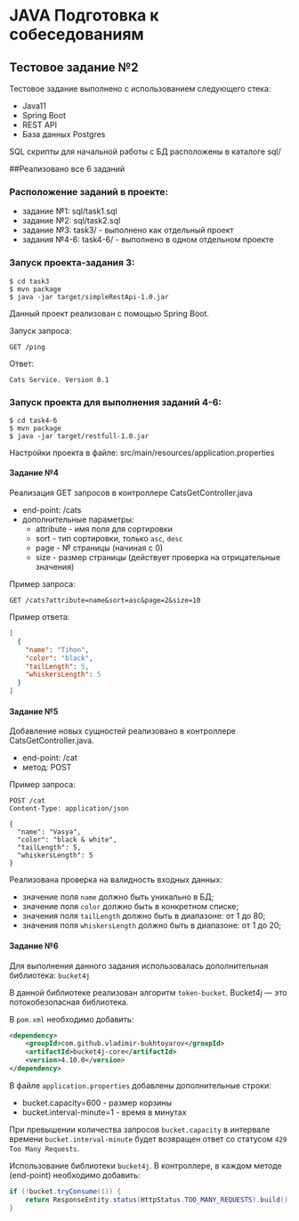 # JAVA Подготовка к собеседованиям

## Тестовое задание №2

Тестовое задание выполнено с использованием следующего стека:
- Java11
- Spring Boot
- REST API
- База данных Postgres

SQL скрипты для начальной работы с БД расположены в каталоге sql/

##Реализовано все 6 заданий

### Расположение заданий в проекте:
- задание №1: sql/task1.sql
- задание №2: sql/task2.sql
- задание №3: task3/ - выполнено как отдельный проект
- задания №4-6: task4-6/ - выполнено в одном отдельном проекте

### Запуск проекта-задания 3:
````
$ cd task3
$ mvn package
$ java -jar target/simpleRestApi-1.0.jar
````
Данный проект реализован с помощью Spring Boot. 

Запуск запроса:
````http request
GET /ping
````

Ответ:

````
Cats Service. Version 0.1
````

### Запуск проекта для выполнения заданий 4-6:
````
$ cd task4-6
$ mvn package
$ java -jar target/restfull-1.0.jar
````

Настройки проекта в файле: src/main/resources/application.properties

#### Задание №4 

Реализация GET запросов в контроллере CatsGetController.java
- end-point: /cats
- дополнительные параметры: 
  - attribute - имя поля для сортировки
  - sort - тип сортировки, только `asc`, `desc`
  - page - № страницы (начиная с 0)
  - size - размер страницы (действует проверка на отрицательные значения)

Пример запроса: 
````http request
GET /cats?attribute=name&sort=asc&page=2&size=10
````

Пример ответа:
````json
[
  {
    "name": "Tihon",
    "color": "black",
    "tailLength": 5,
    "whiskersLength": 5
  }
]
````
#### Задание №5

Добавление новых сущностей реализовано в контроллере CatsGetController.java.

- end-point: /cat
- метод: POST

Пример запроса:
````http request
POST /cat
Content-Type: application/json

{
  "name": "Vasya",
  "color": "black & white",
  "tailLength": 5,
  "whiskersLength": 5
}
````

Реализована проверка на валидность входных данных: 

- значение поля `name` должно быть уникально в БД;
- значение поля `color` должно быть в конкретном списке;
- значения поля `tailLength` должно быть в диапазоне: от 1 до 80;
- значения поля `whiskersLength` должно быть в диапазоне: от 1 до 20;

#### Задание №6

Для выполнения данного задания использовалась дополнительная библиотека: `bucket4j`

В данной библиотеке реализован алгоритм `token-bucket`. Bucket4j — это потокобезопасная библиотека.

В `pom.xml` необходимо добавить:

````xml
<dependency>
    <groupId>com.github.vladimir-bukhtoyarov</groupId>
    <artifactId>bucket4j-core</artifactId>
    <version>4.10.0</version>
</dependency>
````

В файле `application.properties` добавлены дополнительные строки:
- bucket.capacity=600 - размер корзины
- bucket.interval-minute=1 - время в минутах

При превышении количества запросов `bucket.capacity` в интервале времени `bucket.interval-minute` будет возвращен ответ со статусом `429 Too Many Requests`.

Использование библиотеки `bucket4j`.
В контроллере, в каждом методе (end-point) необходимо добавить:
````java
if (!bucket.tryConsume(1)) {
    return ResponseEntity.status(HttpStatus.TOO_MANY_REQUESTS).build();
}
````
